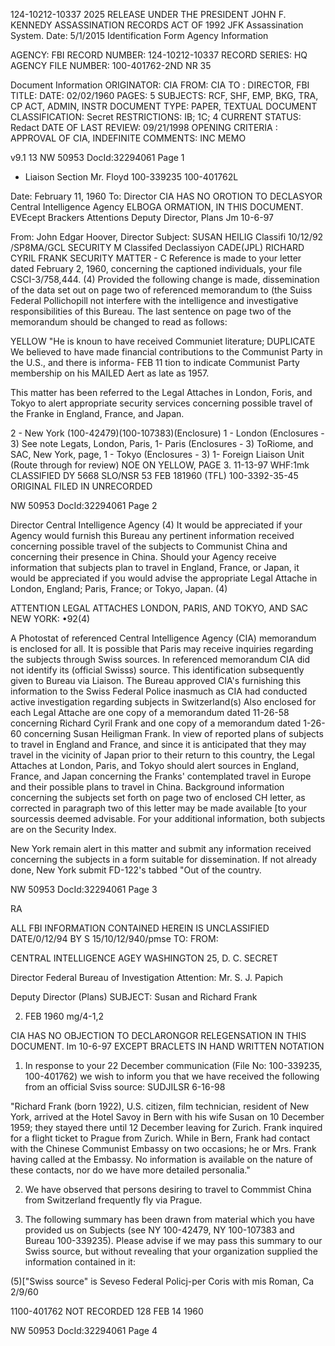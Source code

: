 124-10212-10337 2025 RELEASE UNDER THE PRESIDENT JOHN F. KENNEDY ASSASSINATION RECORDS ACT OF 1992
JFK Assassination System. Date: 5/1/2015
Identification Form
Agency Information

AGENCY: FBI
RECORD NUMBER: 124-10212-10337
RECORD SERIES: HQ
AGENCY FILE NUMBER: 100-401762-2ND NR 35

Document Information
ORIGINATOR: CIA
FROM: CIA
ΤΟ : DIRECTOR, FBI
TITLE:
DATE: 02/02/1960
PAGES: 5
SUBJECTS: RCF, SHF, EMP, BKG, TRA, CP ACT, ADMIN, INSTR
DOCUMENT TYPE: PAPER, TEXTUAL DOCUMENT
CLASSIFICATION: Secret
RESTRICTIONS: IB; 1C; 4
CURRENT STATUS: Redact
DATE OF LAST REVIEW: 09/21/1998
OPENING CRITERIA : APPROVAL OF CIA, INDEFINITE
COMMENTS: INC MEMO

v9.1 13
NW 50953 DocId:32294061 Page 1

- Liaison Section
Mr. Floyd
100-339235
100-401762L

Date: February 11, 1960
To: Director CIA HAS NO OROTION TO
DECLASYOR
Central Intelligence Agency ELBOGA ORMATION,
IN THIS DOCUMENT. EVEcept Brackers
Attentions Deputy Director, Plans
Jm 10-6-97

From: John Edgar Hoover, Director
Subject: SUSAN HEILIG Classifi 10/12/92 /SP8MA/GCL
SECURITY M Classifed Declassiyon CADE(JPL)
RICHARD CYRIL FRANK
SECURITY MATTER - C
Reference is made to your letter dated February 2,
1960, concerning the captioned individuals, your file
CSCI-3/758,444. (4)
Provided the following change is made, dissemination
of the data set out on page two of referenced memorandum to
(the Suiss Federal Pollichopill not interfere with the intelligence
and investigative responsibilities of this Bureau. The last
sentence on page two of the memorandum should be changed to
read as follows:

YELLOW "He is knoun to have received Communiet literature;
DUPLICATE We believed to have made financial contributions to
the Communist Party in the U.S., and there is informa-
FEB 11 tion to indicate Communist Party membership on his
MAILED Aert as late as 1957.

This matter has been referred to the Legal Attaches
in London, Foris, and Tokyo to alert appropriate security
services concerning possible travel of the Franke in England,
France, and Japan.

2 - New York (100-42479)(100-107383)(Enclosure)
1 - London (Enclosures - 3) See note Legats, London, Paris,
1- Paris (Enclosures - 3) ToRiome, and SAC, New York, page,
1 - Tokyo (Enclosures - 3)
1- Foreign Liaison Unit (Route through for review)
NOE ON YELLOW, PAGE 3. 11-13-97
WHF:1mk CLASSIFIED DY 5668 SLO/NSR
53 FEB 181960 (TFL)
100-3392-35-45
ORIGINAL FILED IN
UNRECORDED

NW 50953 DocId:32294061 Page 2

Director
Central Intelligence Agency (4)
It would be appreciated if your Agency would furnish
this Bureau any pertinent information received concerning
possible travel of the subjects to Communist China and concerning
their presence in China. Should your Agency receive information
that subjects plan to travel in England, France, or Japan, it
would be appreciated if you would advise the appropriate Legal
Attache in London, England; Paris, France; or Tokyo, Japan. (4)

ATTENTION LEGAL ATTACHES LONDON, PARIS, AND TOKYO, AND
SAC NEW YORK:
•92(4)

A Photostat of referenced Central Intelligence Agency
(CIA) memorandum is enclosed for all. It is possible that Paris
may receive inquiries regarding the subjects through Swiss sources.
In referenced memorandum CIA did not identify its (official Swisss)
source. This identification subsequently given to Bureau via
Liaison. The Bureau approved CIA's furnishing this information
to the Swiss Federal Police inasmuch as CIA had conducted active
investigation regarding subjects in Switzerland(s)
Also enclosed for each Legal Attache are one copy of
a memorandum dated 11-26-58 concerning Richard Cyril Frank and
one copy of a memorandum dated 1-26-60 concerning Susan Heiligman
Frank. In view of reported plans of subjects to travel in
England and France, and since it is anticipated that they may
travel in the vicinity of Japan prior to their return to this
country, the Legal Attaches at London, Paris, and Tokyo should
alert sources in England, France, and Japan concerning the
Franks' contemplated travel in Europe and their possible plans
to travel in China. Background information concerning the
subjects set forth on page two of enclosed CH letter, as
corrected in paragraph two of this letter may be made available
[to your sourcessis deemed advisable. For your additional
information, both subjects are on the Security Index.

New York remain alert in this matter and submit any
information received concerning the subjects in a form suitable
for dissemination. If not already done, New York submit FD-122's
tabbed "Out of the country.

NW 50953 DocId:32294061 Page 3

RA

ALL FBI INFORMATION CONTAINED
HEREIN IS UNCLASSIFIED
DATE/0/12/94 BY S
15/10/12/940/pmse
TO:
FROM:

CENTRAL INTELLIGENCE AGEY
WASHINGTON 25, D. С.
SECRET

Director
Federal Bureau of Investigation
Attention: Mr. S. J. Papich

Deputy Director (Plans)
SUBJECT: Susan and Richard Frank

2. FEB 1960 mg/4-1,2

CIA HAS NO OBJECTION TO
DECLARONGOR
RELEGENSATION
IN THIS DOCUMENT. Im 10-6-97
EXCEPT BRACLETS IN HAND
WRITTEN NOTATION

1. In response to your 22 December communication
(File No: 100-339235, 100-401762) we wish to inform you
that we have received the following from an official
Sviss source: SUDJILSR
6-16-98

"Richard Frank (born 1922), U.S. citizen, film
technician, resident of New York, arrived at the
Hotel Savoy in Bern with his wife Susan on 10 December
1959; they stayed there until 12 December leaving for
Zurich. Frank inquired for a flight ticket to Prague
from Zurich. While in Bern, Frank had contact with
the Chinese Communist Embassy on two occasions; he or
Mrs. Frank having called at the Embassy. No information
is available on the nature of these contacts, nor do we
have more detailed personalia."

2. We have observed that persons desiring to travel to
Commmist China from Switzerland frequently fly via Prague.

3. The following summary has been drawn from material
which you have provided us on Subjects (see NY 100-42479,
NY 100-107383 and Bureau 100-339235). Please advise if we
may pass this summary to our Swiss source, but without
revealing that your organization supplied the information
contained in it:

(5)["Swiss source" is Seveso
Federal Policj-per
Coris with mis Roman, Ca
2/9/60

1100-401762
NOT RECORDED
128 FEB 14 1960

NW 50953 DocId:32294061 Page 4
